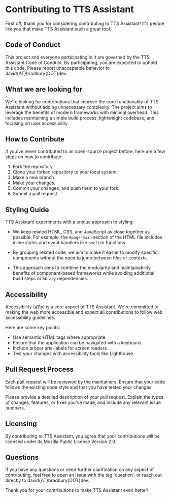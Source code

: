 # Contributing to TTS Assistant

First off, thank you for considering contributing to TTS Assistant! It's people like you that make TTS Assistant such a great tool.

## Code of Conduct

This project and everyone participating in it are governed by the TTS Assistant Code of Conduct. By participating, you are expected to uphold this code. Please report unacceptable behavior to david{AT}bradbury{DOT}dev.

## What we are looking for

We're looking for contributions that improve the core functionality of TTS Assistant without adding unnecessary complexity. The project aims to leverage the benefits of modern frameworks with minimal overhead. This includes maintaining a simple build process, lightweight codebase, and focusing on user accessibility.

## How to Contribute

If you've never contributed to an open-source project before, here are a few steps on how to contribute:

1. Fork the repository.
2. Clone your forked repository to your local system.
3. Make a new branch.
4. Make your changes.
5. Commit your changes, and push them to your fork.
6. Submit a pull request.

## Styling Guide

TTS Assistant experiments with a unique approach to styling:

- We keep related HTML, CSS, and JavaScript as close together as possible. For example, the `#page-main` section of the HTML file includes inline styles and event handlers like `onclick` functions.

- By grouping related code, we aim to make it easier to modify specific components without the need to jump between files or contexts.

- This approach aims to combine the modularity and maintainability benefits of component-based frameworks while avoiding additional build steps or library dependencies.

## Accessibility

Accessibility (a11y) is a core aspect of TTS Assistant. We're committed to making the web more accessible and expect all contributions to follow web accessibility guidelines.

Here are some key points:

- Use semantic HTML tags where appropriate.
- Ensure that the application can be navigated with a keyboard.
- Include proper aria-labels for screen readers.
- Test your changes with accessibility tools like Lighthouse.

## Pull Request Process

Each pull request will be reviewed by the maintainers. Ensure that your code follows the existing code style and that you have tested your changes.

Please provide a detailed description of your pull request. Explain the types of changes, features, or fixes you've made, and include any relevant issue numbers.

## Licensing

By contributing to TTS Assistant, you agree that your contributions will be licensed under its Mozilla Public License Version 2.0.

## Questions

If you have any questions or need further clarification on any aspect of contributing, feel free to open an issue with the tag 'question', or reach out directly to david{AT}bradbury{DOT}dev.

Thank you for your contributions to make TTS Assistant even better!
